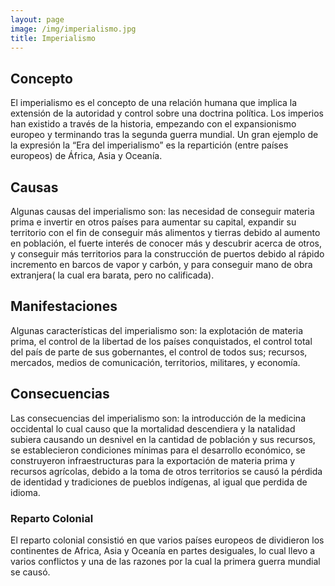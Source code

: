 ```yaml
---
layout: page
image: /img/imperialismo.jpg
title: Imperialismo
---
```

## Concepto
El imperialismo es el concepto de una relación humana que implica la extensión de la autoridad y control sobre una doctrina política. Los imperios han existido a través de la historia, empezando con el expansionismo europeo y terminando tras la segunda guerra mundial. Un gran ejemplo de la expresión la “Era del imperialismo” es la repartición (entre países europeos) de África, Asia y Oceanía. 


## Causas
Algunas causas del imperialismo son: las necesidad de conseguir materia prima e invertir en otros países para aumentar su capital, expandir su territorio con el fin de conseguir más alimentos y tierras debido al aumento en población, el fuerte interés de conocer más y descubrir acerca de otros, y conseguir más territorios para la construcción de puertos debido al rápido incremento en barcos de vapor y carbón, y para conseguir mano de obra extranjera( la cual era barata, pero no calificada).


## Manifestaciones
Algunas características del imperialismo son: la explotación de materia prima, el control de la libertad de los países conquistados, el control total del país de parte de sus gobernantes, el control de todos sus; recursos, mercados, medios de comunicación, territorios, militares, y economía.


## Consecuencias
Las consecuencias del imperialismo son: la introducción de la medicina occidental lo cual causo que la mortalidad descendiera y la natalidad subiera causando un desnivel en la cantidad de población y sus recursos, se establecieron condiciones mínimas para el desarrollo económico, se construyeron infraestructuras para la exportación de materia prima y recursos agrícolas, debido a la toma de otros territorios se causó la pérdida de identidad y tradiciones de pueblos indígenas, al igual que perdida de idioma.


### Reparto Colonial
El reparto colonial consistió en que varios países europeos de dividieron los continentes de Africa, Asia y Oceanía en partes desiguales, lo cual llevo a varios conflictos y una de las razones por la cual la primera guerra mundial se causó.